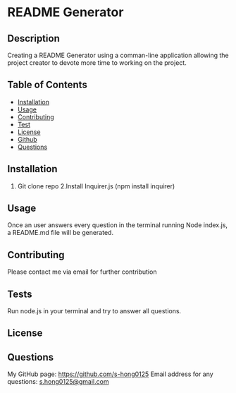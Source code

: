 # README Generator

## Description

Creating a README Generator using a comman-line application allowing the project creator to devote more time to working on the project.

## Table of Contents

- [Installation](#installation)
- [Usage](#usage)
- [Contributing](#contributing)
- [Test](#test)
- [License](#licnse)
- [Github](#github)
- [Questions](#questions)

## Installation

1. Git clone repo 2.Install Inquirer.js (npm install inquirer)

## Usage

Once an user answers every question in the terminal running Node index.js, a README.md file will be generated.

## Contributing

Please contact me via email for further contribution

## Tests

Run node.js in your terminal and try to answer all questions.

## License

## Questions

My GitHub page: https://github.com/s-hong0125
Email address for any questions: s.hong0125@gmail.com
